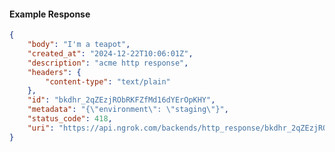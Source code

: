 <!-- Code generated for API Clients. DO NOT EDIT. -->

#### Example Response

```json
{
	"body": "I'm a teapot",
	"created_at": "2024-12-22T10:06:01Z",
	"description": "acme http response",
	"headers": {
		"content-type": "text/plain"
	},
	"id": "bkdhr_2qZEzjRObRKFZfMd16dYErOpKHY",
	"metadata": "{\"environment\": \"staging\"}",
	"status_code": 418,
	"uri": "https://api.ngrok.com/backends/http_response/bkdhr_2qZEzjRObRKFZfMd16dYErOpKHY"
}
```

